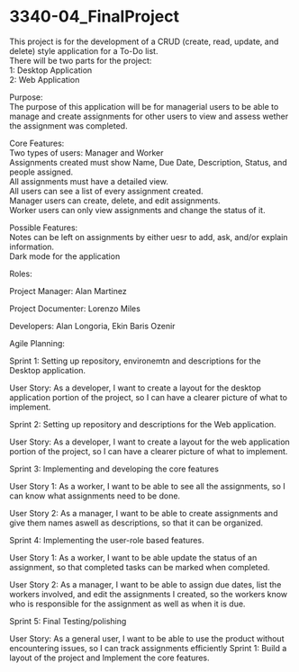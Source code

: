 # 3340-04_FinalProject  
This project is for the development of a CRUD (create, read, update, and delete) style application for a To-Do list.  
There will be two parts for the project:  
1: Desktop Application  
2: Web Application  

Purpose:  
The purpose of this application will be for managerial users to be able to manage and create assignments for other users to view and assess wether the  assignment was completed.  
  
Core Features:  
Two types of users: Manager and Worker  
Assignments created must show Name, Due Date, Description, Status, and people assigned.  
All assignments must have a detailed view.  
All users can see a list of every assignment created.  
Manager users can create, delete, and edit assignments.  
Worker users can only view assignments and change the status of it.  
  
Possible Features:  
Notes can be left on assignments by either uesr to add, ask, and/or explain information.  
Dark mode for the application  

Roles: 

Project Manager: Alan Martinez

Project Documenter: Lorenzo Miles

Developers: Alan Longoria, Ekin Baris Ozenir

Agile Planning:

Sprint 1:
Setting up repository, environemtn and descriptions for the Desktop application.

User Story: As a developer, I want to create a layout for the desktop application portion of the project, so I can have a clearer picture of what to implement.

Sprint 2:
Setting up repository and descriptions for the Web application.

User Story: As a developer, I want to create a layout for the web application portion of the project, so I can have a clearer picture of what to implement.

Sprint 3: Implementing and developing the core features 

User Story 1: As a worker, I want to be able to see all the assignments, so I can know what assignments need to be done.

User Story 2: As a manager, I want to be able to create assignments and give them names aswell as descriptions, so that it can be organized.

Sprint 4: Implementing the user-role based features.

User Story 1: As a worker, I want to be able update the status of an assignment, so that completed tasks can be marked when completed.

User Story 2: As a manager, I want to be able to assign due dates, list the workers involved, and edit the assignments I created, so the workers know who is responsible for the assignment as well as when it is due.

Sprint 5: Final Testing/polishing

User Story: As a general user, I want to be able to use the product without encountering issues, so I can track assignments efficiently
Sprint 1: Build a layout of the project and Implement the core features. 
